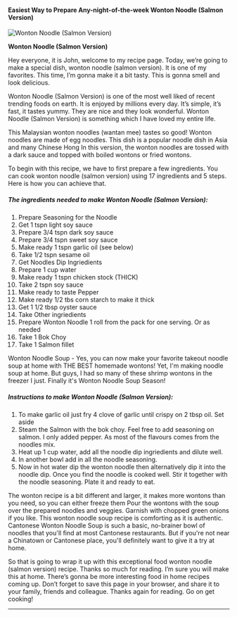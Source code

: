             

#### Easiest Way to Prepare Any-night-of-the-week Wonton Noodle (Salmon Version)

![Wonton Noodle (Salmon Version)](https://img-global.cpcdn.com/recipes/db327f89db269e70/751x532cq70/wonton-noodle-salmon-version-recipe-main-photo.jpg)

**Wonton Noodle (Salmon Version)**

Hey everyone, it is John, welcome to my recipe page. Today, we’re going to make a special dish, wonton noodle (salmon version). It is one of my favorites. This time, I’m gonna make it a bit tasty. This is gonna smell and look delicious.

Wonton Noodle (Salmon Version) is one of the most well liked of recent trending foods on earth. It is enjoyed by millions every day. It’s simple, it’s fast, it tastes yummy. They are nice and they look wonderful. Wonton Noodle (Salmon Version) is something which I have loved my entire life.

This Malaysian wonton noodles (wantan mee) tastes so good! Wonton noodles are made of egg noodles. This dish is a popular noodle dish in Asia and many Chinese Hong In this version, the wonton noodles are tossed with a dark sauce and topped with boiled wontons or fried wontons.

To begin with this recipe, we have to first prepare a few ingredients. You can cook wonton noodle (salmon version) using 17 ingredients and 5 steps. Here is how you can achieve that.

##### The ingredients needed to make Wonton Noodle (Salmon Version):

1.  Prepare Seasoning for the Noodle
2.  Get 1 tspn light soy sauce
3.  Prepare 3/4 tspn dark soy sauce
4.  Prepare 3/4 tspn sweet soy sauce
5.  Make ready 1 tspn garlic oil (see below)
6.  Take 1/2 tspn sesame oil
7.  Get Noodles Dip Ingriedients
8.  Prepare 1 cup water
9.  Make ready 1 tspn chicken stock (THICK)
10.  Take 2 tspn soy sauce
11.  Make ready to taste Pepper
12.  Make ready 1/2 tbs corn starch to make it thick
13.  Get 1 1/2 tbsp oyster sauce
14.  Take Other ingriedients
15.  Prepare Wonton Noodle 1 roll from the pack for one serving. Or as needed
16.  Take 1 Bok Choy
17.  Take 1 Salmon fillet

Wonton Noodle Soup - Yes, you can now make your favorite takeout noodle soup at home with THE BEST homemade wontons! Yet, I'm making noodle soup at home. But guys, I had so many of these shrimp wontons in the freezer I just. Finally it's Wonton Noodle Soup Season!

##### Instructions to make Wonton Noodle (Salmon Version):

1.  To make garlic oil just fry 4 clove of garlic until crispy on 2 tbsp oil. Set aside
2.  Steam the Salmon with the bok choy. Feel free to add seasoning on salmon. I only added pepper. As most of the flavours comes from the noodles mix.
3.  Heat up 1 cup water, add all the noodle dip ingriedients and dilute well.
4.  In another bowl add in all the noodle seasoning.
5.  Now in hot water dip the wonton noodle then alternatively dip it into the noodle dip. Once you find the noodle is cooked well. Stir it together with the noodle seasoning. Plate it and ready to eat.

The wonton recipe is a bit different and larger, it makes more wontons than you need, so you can either freeze them Pour the wontons with the soup over the prepared noodles and veggies. Garnish with chopped green onions if you like. This wonton noodle soup recipe is comforting as it is authentic. Cantonese Wonton Noodle Soup is such a basic, no-brainer bowl of noodles that you'll find at most Cantonese restaurants. But if you're not near a Chinatown or Cantonese place, you'll definitely want to give it a try at home.

So that is going to wrap it up with this exceptional food wonton noodle (salmon version) recipe. Thanks so much for reading. I’m sure you will make this at home. There’s gonna be more interesting food in home recipes coming up. Don’t forget to save this page in your browser, and share it to your family, friends and colleague. Thanks again for reading. Go on get cooking!

* * *